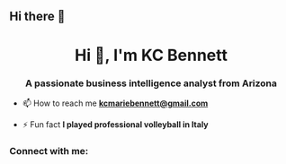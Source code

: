 ## Hi there 👋

<h1 align="center">Hi 👋, I'm KC Bennett</h1>
<h3 align="center">A passionate business intelligence analyst from Arizona</h3>

- 📫 How to reach me **kcmariebennett@gmail.com**

- ⚡ Fun fact **I played professional volleyball in Italy**

<h3 align="left">Connect with me:</h3>
<p align="left">
</p>
